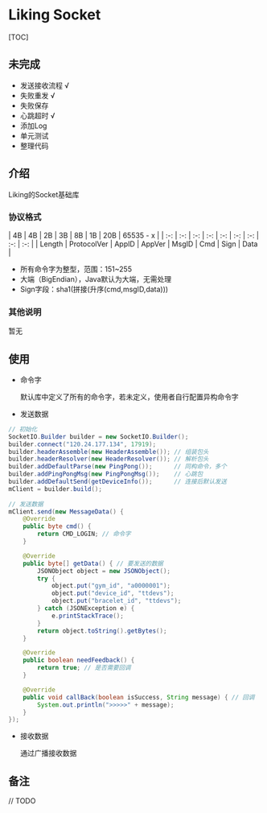 # Liking Socket

[TOC]

## 未完成

- 发送接收流程 √
- 失败重发 √
- 失败保存 
- 心跳超时 √
- 添加Log 
- 单元测试
- 整理代码


## 介绍

Liking的Socket基础库

### 协议格式

|    4B    |    4B    |     2B     |     3B     |     8B     |     1B     |     20B     |     65535 - x    |
|    :-:     |   :-:    |   :-:    |    :-:     |   :-:    |   :-:    |   :-:    |   :-:    |   :-:    |
|    Length   |     ProtocolVer     |    AppID  |    AppVer  |    MsgID |   Cmd  |    Sign  |    Data  |

- 所有命令字为整型，范围：151~255
- 大端（BigEndian），Java默认为大端，无需处理
- Sign字段：sha1(拼接(升序(cmd,msgID,data)))

### 其他说明

暂无

## 使用

- 命令字

    默认库中定义了所有的命令字，若未定义，使用者自行配置异构命令字

- 发送数据

``` java
// 初始化
SocketIO.Builder builder = new SocketIO.Builder();
builder.connect("120.24.177.134", 17919);
builder.headerAssemble(new HeaderAssemble()); // 组装包头
builder.headerResolver(new HeaderResolver()); // 解析包头
builder.addDefaultParse(new PingPong());      // 同构命令，多个
builder.addPingPongMsg(new PingPongMsg());    // 心跳包
builder.addDefaultSend(getDeviceInfo());      // 连接后默认发送
mClient = builder.build();
    
// 发送数据
mClient.send(new MessageData() {
    @Override
    public byte cmd() {
        return CMD_LOGIN; // 命令字
    }

    @Override
    public byte[] getData() { // 要发送的数据
        JSONObject object = new JSONObject();
        try {
            object.put("gym_id", "a0000001");
            object.put("device_id", "ttdevs");
            object.put("bracelet_id", "ttdevs");
        } catch (JSONException e) {
            e.printStackTrace();
        }
        return object.toString().getBytes();
    }

    @Override
    public boolean needFeedback() {
        return true; // 是否需要回调
    }

    @Override
    public void callBack(boolean isSuccess, String message) { // 回调
        System.out.println(">>>>>" + message);
    }
});
```

- 接收数据
  
  通过广播接收数据


## 备注

// TODO


